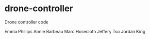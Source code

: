 # drone-controller

Drone controller code

Emma Phillips
Annie Barbeau
Marc Hosecloth
Jeffery Tso
Jordan King

